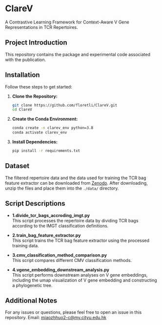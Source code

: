 # ClareV
A Contrastive Learning Framework for Context-Aware V Gene Representations in TCR Repertoires.

## Project Introduction
This repository contains the package and experimental code associated with the publication. 

## Installation
Follow these steps to get started:

1. **Clone the Repository:**
   ```bash
   git clone https://github.com/floretli/ClareV.git
   cd ClareV
   ```

2. **Create the Conda Environment:**
   ```bash
   conda create -n clarev_env python=3.8
   conda activate clarev_env
   ```

3. **Install Dependencies:**
   ```bash
   pip install -r requirements.txt
   ```

## Dataset
The filtered repertoire data and the data used for training the TCR bag feature extractor can be downloaded from [Zenodo](https://zenodo.org/records/15173766). After downloading, unzip the files and place them into the `./data/` directory.

## Script Descriptions
- **1.divide_tcr_bags_accroding_imgt.py**  
  This script processes the repertoire data by dividing TCR bags according to the IMGT classification definitions.

- **2.train_bag_feature_extractor.py**  
  This script trains the TCR bag feature extractor using the processed training data.

- **3.cmv_classification_method_comparison.py**  
  This script compares different CMV classification methods.

- **4.vgene_embedding_downstream_analysis.py**  
  This script performs downstream analyses on V gene embeddings, including the umap visualization of V gene embedding and constructing a phylogenetic tree.

## Additional Notes
For any issues or questions, please feel free to open an issue in this repository.
Email: miaozhhuo2-c@my.cityu.edu.hk

